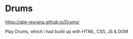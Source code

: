 # Drums
https://abk-reurana.github.io/Drums/

Play Drums, which i had build up with HTML, CSS, JS &amp; DOM
